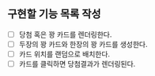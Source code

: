 ## 구현할 기능 목록 작성

- [ ] 당첨 혹은 꽝 카드를 렌더링한다.
- [ ] 두장의 꽝 카드와 한장의 꽝 카드를 생성한다.
- [ ] 카드 위치를 랜덤으로 배치한다.
- [ ] 카드를 클릭하면 당첨결과가 렌더링된다.